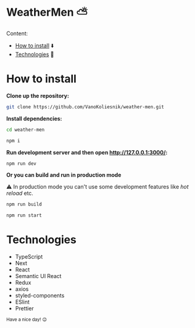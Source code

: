 # WeatherMen :partly_sunny:

Content:
* [How to install](#how-to-install) :arrow_down:
* [Technologies](#technologies) :notebook_with_decorative_cover:

# How to install

**Clone up the repository:**
```bash
git clone https://github.com/VanoKoliesnik/weather-men.git
```

**Install dependencies:**
```bash
cd weather-men

npm i
```

**Run development server and then open <a href="http://127.0.0.1:3000/" target="_blank">http://127.0.0.1:3000/</a>:**
```bash
npm run dev
```

**Or you can build and run in production mode**

:warning: In production mode you can't use some development features like *hot reload* etc.
```bash
npm run build

npm run start
```

# Technologies
* TypeScript
* Next 
* React
* Semantic UI React
* Redux
* axios
* styled-components
* ESlint
* Prettier


<small>Have a nice day! :wink:</small>
